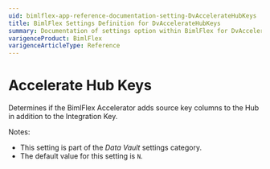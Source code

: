```yaml
---
uid: bimlflex-app-reference-documentation-setting-DvAccelerateHubKeys
title: BimlFlex Settings Definition for DvAccelerateHubKeys
summary: Documentation of settings option within BimlFlex for DvAccelerateHubKeys
varigenceProduct: BimlFlex
varigenceArticleType: Reference
---
```


# Accelerate Hub Keys

Determines if the BimlFlex Accelerator adds source key columns to the Hub in addition to the Integration Key.

Notes:

* This setting is part of the *Data Vault* settings category.
* The default value for this setting is `N`.
